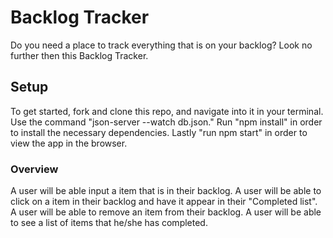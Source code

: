 # Backlog Tracker

Do you need a place to track everything that is on your backlog? Look no further then this Backlog Tracker. 

## Setup

To get started, fork and clone this repo, and navigate into it in your terminal.
Use the command "json-server --watch db.json."
Run "npm install" in order to install the necessary dependencies.
Lastly "run npm start" in order to view the app in the browser.


### Overview
A user will be able input a item that is in their backlog.
A user will be able to click on a item in their backlog and have it appear in their "Completed list".
A user will be able to remove an item from their backlog.
A user will be able to see a list of items that he/she has completed.
